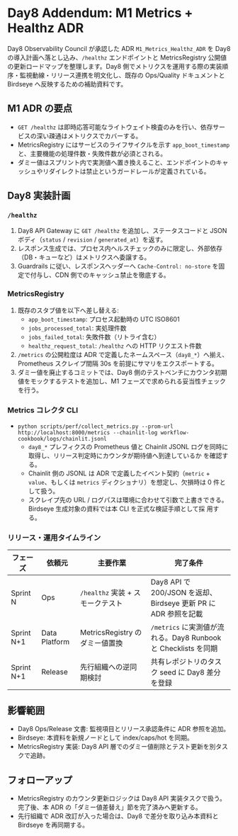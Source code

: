 # Day8 Addendum: M1 Metrics + Healthz ADR

Day8 Observability Council が承認した ADR `M1_Metrics_Healthz_ADR` を Day8 の導入計画へ落とし込み、`/healthz` エンドポイントと MetricsRegistry 公開値の更新ロードマップを整理します。Day8 側でメトリクスを運用する際の実装順序・監視動線・リリース連携を明文化し、既存の Ops/Quality ドキュメントと Birdseye へ反映するための補助資料です。

## M1 ADR の要点
- `GET /healthz` は即時応答可能なライトウェイト検査のみを行い、依存サービスの深い疎通はメトリクスでカバーする。
- MetricsRegistry にはサービスのライフサイクルを示す `app_boot_timestamp` と、主要機能の処理件数・失敗件数が必須とされる。
- ダミー値はスプリント内で実測値へ置き換えること、エンドポイントのキャッシュやリダイレクトは禁止というガードレールが定義されている。

## Day8 実装計画
### `/healthz`
1. Day8 API Gateway に `GET /healthz` を追加し、ステータスコードと JSON ボディ（`status` / `revision` / `generated_at`）を返す。
2. レスポンス生成では、プロセス内ヘルスチェックのみに限定し、外部依存（DB・キューなど）はメトリクスへ委譲する。
3. Guardrails に従い、レスポンスヘッダーへ `Cache-Control: no-store` を固定で付与し、CDN 側でのキャッシュ禁止を徹底する。

### MetricsRegistry
1. 既存のスタブ値を以下へ差し替える:
   - `app_boot_timestamp`: プロセス起動時の UTC ISO8601
   - `jobs_processed_total`: 実処理件数
   - `jobs_failed_total`: 失敗件数（リトライ含む）
   - `healthz_request_total`: `/healthz` への HTTP リクエスト件数
2. `/metrics` の公開粒度は ADR で定義したネームスペース（`day8_*`）へ揃え、Prometheus スクレイプ間隔 30s を前提にサマリをエクスポートする。
3. ダミー値を廃止するコミットでは、Day8 側のテストベンチにカウンタ初期値をモックするテストを追加し、M1 フェーズで求められる妥当性チェックを行う。

### Metrics コレクタ CLI
- `python scripts/perf/collect_metrics.py --prom-url http://localhost:8000/metrics --chainlit-log workflow-cookbook/logs/chainlit.jsonl`
  - `day8_*` プレフィクスの Prometheus 値と Chainlit JSONL ログを同時に取得し、リリース判定時にカウンタが期待値へ到達しているか
    を確認する。
  - Chainlit 側の JSONL は ADR で定義したイベント契約（`metric` + `value`、もしくは `metrics` ディクショナリ）を想定し、欠損時は
    0 件として扱う。
  - スクレイプ先の URL / ログパスは環境に合わせて引数で上書きできる。Birdseye 生成対象の資料では本 CLI を正式な検証手順として採
    用する。

### リリース・運用タイムライン
| フェーズ | 依頼元 | 主要作業 | 完了条件 |
| --- | --- | --- | --- |
| Sprint N | Ops | `/healthz` 実装 + スモークテスト | Day8 API で 200/JSON を返却、Birdseye 更新 PR に ADR 参照を記載 |
| Sprint N+1 | Data Platform | MetricsRegistry のダミー値置換 | `/metrics` に実測値が流れる。Day8 Runbook と Checklists を同期 |
| Sprint N+1 | Release | 先行組織への逆同期検討 | 共有レポジトリのタスク seed に Day8 差分を登録 |

## 影響範囲
- Day8 Ops/Release 文書: 監視項目とリリース承認条件に ADR 参照を追加。
- Birdseye: 本資料を新規ノードとして index/caps/hot を同期。
- MetricsRegistry 実装: Day8 API 層でのダミー値削除とテスト更新を別タスクで追跡。

## フォローアップ
- MetricsRegistry のカウンタ更新ロジックは Day8 API 実装タスクで扱う。完了後、本 ADR の「ダミー値差替え」節を完了済みへ更新する。
- 先行組織で ADR 改訂が入った場合は、Day8 で差分を取り込み本資料と Birdseye を再同期する。

